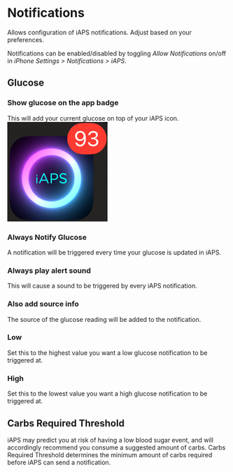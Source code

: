 # Notifications
Allows configuration of iAPS notifications. Adjust based on your preferences.

Notifications can be enabled/disabled by toggling *Allow Notifications* on/off in *iPhone Settings > Notifications > iAPS*.

## Glucose

### Show glucose on the app badge
This will add your current glucose on top of your iAPS icon. \
![badge](img/badge.png)

### Always Notify Glucose
A notification will be triggered every time your glucose is updated in iAPS.

### Always play alert sound
This will cause a sound to be triggered by every iAPS notification.

### Also add source info
The source of the glucose reading will be added to the notification.

### Low
Set this to the highest value you want a low glucose notification to be triggered at.

### High
Set this to the lowest value you want a high glucose notification to be triggered at.

## Carbs Required Threshold
iAPS may predict you at risk of having a low blood sugar event, and will accordingly recommend you consume a suggested amount of carbs. Carbs Required Threshold determines the minimum amount of carbs required before iAPS can send a notification. 
